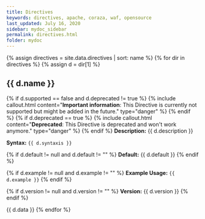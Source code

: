 ```yaml
---
title: Directives
keywords: directives, apache, coraza, waf, opensource
last_updated: July 16, 2020
sidebar: mydoc_sidebar
permalink: directives.html
folder: mydoc
---
```



{% assign directives = site.data.directives | sort: name %}
{% for dir in directives %}
{% assign d = dir[1] %}
## {{ d.name }}
{% if d.supported == false and d.deprecated != true %}
{% include callout.html content="**Important information**: This Directive is currently not supported but might be added in the future." type="danger" %} 
{% endif %}
{% if d.deprecated == true %}
{% include callout.html content="**Deprecated**: This Directive is deprecated and won't work anymore." type="danger" %} 
{% endif %}
**Description:** {{ d.description }}

**Syntax:** ``{{ d.syntaxis }}``

{% if d.default != null and d.default != "" %}
**Default:** {{ d.default }}
{% endif %}

{% if d.example != null and d.example != "" %}
**Example Usage:** ``{{ d.example }}``
{% endif %}

{% if d.version != null and d.version != "" %}
**Version:** {{ d.version }}
{% endif %}

{{ d.data }}
{% endfor %}
